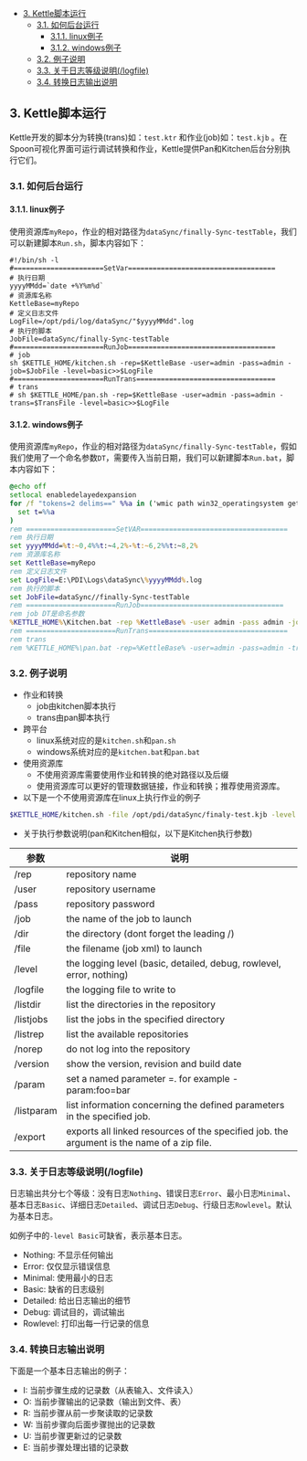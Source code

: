 - [3. Kettle脚本运行](#3-kettle%E8%84%9A%E6%9C%AC%E8%BF%90%E8%A1%8C)
  - [3.1. 如何后台运行](#31-%E5%A6%82%E4%BD%95%E5%90%8E%E5%8F%B0%E8%BF%90%E8%A1%8C)
    - [3.1.1. linux例子](#311-linux%E4%BE%8B%E5%AD%90)
    - [3.1.2. windows例子](#312-windows%E4%BE%8B%E5%AD%90)
  - [3.2. 例子说明](#32-%E4%BE%8B%E5%AD%90%E8%AF%B4%E6%98%8E)
  - [3.3. 关于日志等级说明(/logfile)](#33-%E5%85%B3%E4%BA%8E%E6%97%A5%E5%BF%97%E7%AD%89%E7%BA%A7%E8%AF%B4%E6%98%8Elogfile)
  - [3.4. 转换日志输出说明](#34-%E8%BD%AC%E6%8D%A2%E6%97%A5%E5%BF%97%E8%BE%93%E5%87%BA%E8%AF%B4%E6%98%8E)

## 3. Kettle脚本运行
Kettle开发的脚本分为转换(trans)如：`test.ktr` 和作业(job)如：`test.kjb` 。在Spoon可视化界面可运行调试转换和作业，Kettle提供Pan和Kitchen后台分别执行它们。
### 3.1. 如何后台运行
#### 3.1.1. linux例子
使用资源库`myRepo`，作业的相对路径为`dataSync/finally-Sync-testTable`，我们可以新建脚本`Run.sh`，脚本内容如下：
```shell
#!/bin/sh -l
#======================SetVar====================================
# 执行日期
yyyyMMdd=`date +%Y%m%d`
# 资源库名称
KettleBase=myRepo
# 定义日志文件
LogFile=/opt/pdi/log/dataSync/"$yyyyMMdd".log
# 执行的脚本
JobFile=dataSync/finally-Sync-testTable
#======================RunJob====================================
# job
sh $KETTLE_HOME/kitchen.sh -rep=$KettleBase -user=admin -pass=admin -job=$JobFile -level=basic>>$LogFile
#======================RunTrans==================================
# trans
# sh $KETTLE_HOME/pan.sh -rep=$KettleBase -user=admin -pass=admin -trans=$TransFile -level=basic>>$LogFile
```
#### 3.1.2. windows例子
使用资源库`myRepo`，作业的相对路径为`dataSync/finally-Sync-testTable`，假如我们使用了一个命名参数`DT`，需要传入当前日期，我们可以新建脚本`Run.bat`，脚本内容如下：
```bat
@echo off
setlocal enabledelayedexpansion 
for /f "tokens=2 delims==" %%a in ('wmic path win32_operatingsystem get LocalDateTime /value') do (
  set t=%%a
)
rem ======================SetVAR====================================
rem 执行日期
set yyyyMMdd=%t:~0,4%%t:~4,2%-%t:~6,2%%t:~8,2%
rem 资源库名称
set KettleBase=myRepo
rem 定义日志文件
set LogFile=E:\PDI\Logs\dataSync\%yyyyMMdd%.log
rem 执行的脚本
set JobFile=dataSync//finally-Sync-testTable
rem ======================RunJob===================================
rem job DT是命名参数
%KETTLE_HOME%\Kitchen.bat -rep %KettleBase% -user admin -pass admin -job %JobFile% -param:"DT=%yyyyMMdd%"  -level=basic>> %LogFile%
rem ======================RunTrans==================================
rem trans
rem %KETTLE_HOME%\pan.bat -rep=%KettleBase% -user=admin -pass=admin -trans=%TransFile% -level=basic>> %LogFile%
```
### 3.2. 例子说明
* 作业和转换
    - job由kitchen脚本执行
    - trans由pan脚本执行
* 跨平台
    - linux系统对应的是`kitchen.sh`和`pan.sh`
    - windows系统对应的是`kitchen.bat`和`pan.bat`
* 使用资源库
    - 不使用资源库需要使用作业和转换的绝对路径以及后缀
    - 使用资源库可以更好的管理数据链接，作业和转换；推荐使用资源库。
* 以下是一个不使用资源库在linux上执行作业的例子
```sh
$KETTLE_HOME/kitchen.sh -file /opt/pdi/dataSync/finaly-test.kjb -level Basic -logfile /opt/pdi/log/dataSync/2019041_test.log
```
* 关于执行参数说明(pan和Kitchen相似，以下是Kitchen执行参数)

|参数|说明|
|-|-|
|/rep       |repository name|
|/user      |repository username|
|/pass      |repository password|
|/job       |the name of the job to launch|
|/dir       |the directory (dont forget the leading /)|
|/file      |the filename (job xml) to launch|
|/level     |the logging level (basic, detailed, debug, rowlevel, error, nothing)|
|/logfile   |the logging file to write to|
|/listdir   |list the directories in the repository|
|/listjobs  |list the jobs in the specified directory|
|/listrep   |list the available repositories|
|/norep     |do not log into the repository|
|/version   |show the version, revision and build date|
|/param     |set a named parameter <name>=<value>. for example -param:foo=bar|
|/listparam |list information concerning the defined parameters in the specified job.|
|/export    |exports all linked resources of the specified job. the argument is the name of a zip file.|

### 3.3. 关于日志等级说明(/logfile)

日志输出共分七个等级：没有日志`Nothing`、错误日志`Error`、最小日志`Minimal`、基本日志`Basic`、详细日志`Detailed`、调试日志`Debug`、行级日志`Rowlevel`。默认为基本日志。

如例子中的`-level Basic`可缺省，表示基本日志。

* Nothing: 不显示任何输出
* Error: 仅仅显示错误信息
* Minimal: 使用最小的日志
* Basic: 缺省的日志级别
* Detailed: 给出日志输出的细节
* Debug: 调试目的，调试输出
* Rowlevel: 打印出每一行记录的信息

### 3.4. 转换日志输出说明
下面是一个基本日志输出的例子：
* I: 当前步骤生成的记录数（从表输入、文件读入）
* O: 当前步骤输出的记录数（输出到文件、表）
* R: 当前步骤从前一步聚读取的记录数
* W: 当前步骤向后面步骤抛出的记录数
* U: 当前步骤更新过的记录数
* E: 当前步骤处理出错的记录数
  
